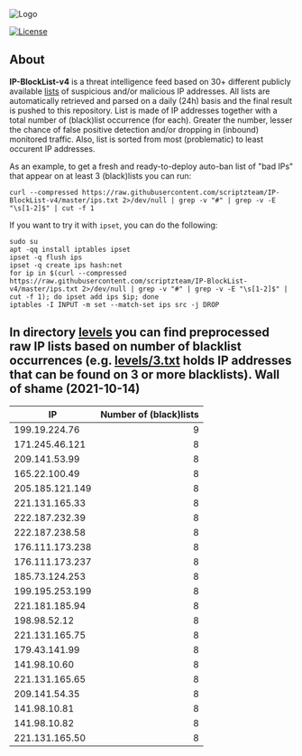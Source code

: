 ![Logo](https://i.imgur.com/PyKLAe7.png)

[![License](https://img.shields.io/badge/license-The_Unlicense-red.svg)](https://unlicense.org/)

About
----

**IP-BlockList-v4** is a threat intelligence feed based on 30+ different publicly available [lists](https://github.com/stamparm/maltrail) of suspicious and/or malicious IP addresses. All lists are automatically retrieved and parsed on a daily (24h) basis and the final result is pushed to this repository. List is made of IP addresses together with a total number of (black)list occurrence (for each). Greater the number, lesser the chance of false positive detection and/or dropping in (inbound) monitored traffic. Also, list is sorted from most (problematic) to least occurent IP addresses.

As an example, to get a fresh and ready-to-deploy auto-ban list of "bad IPs" that appear on at least 3 (black)lists you can run:

```
curl --compressed https://raw.githubusercontent.com/scriptzteam/IP-BlockList-v4/master/ips.txt 2>/dev/null | grep -v "#" | grep -v -E "\s[1-2]$" | cut -f 1
```

If you want to try it with `ipset`, you can do the following:

```
sudo su
apt -qq install iptables ipset
ipset -q flush ips
ipset -q create ips hash:net
for ip in $(curl --compressed https://raw.githubusercontent.com/scriptzteam/IP-BlockList-v4/master/ips.txt 2>/dev/null | grep -v "#" | grep -v -E "\s[1-2]$" | cut -f 1); do ipset add ips $ip; done
iptables -I INPUT -m set --match-set ips src -j DROP
```

In directory [levels](levels) you can find preprocessed raw IP lists based on number of blacklist occurrences (e.g. [levels/3.txt](levels/3.txt) holds IP addresses that can be found on 3 or more blacklists).
Wall of shame (2021-10-14)
----

|IP|Number of (black)lists|
|---|--:|
199.19.224.76|9
171.245.46.121|8
209.141.53.99|8
165.22.100.49|8
205.185.121.149|8
221.131.165.33|8
222.187.232.39|8
222.187.238.58|8
176.111.173.238|8
176.111.173.237|8
185.73.124.253|8
199.195.253.199|8
221.181.185.94|8
198.98.52.12|8
221.131.165.75|8
179.43.141.99|8
141.98.10.60|8
221.131.165.65|8
209.141.54.35|8
141.98.10.81|8
141.98.10.82|8
221.131.165.50|8
